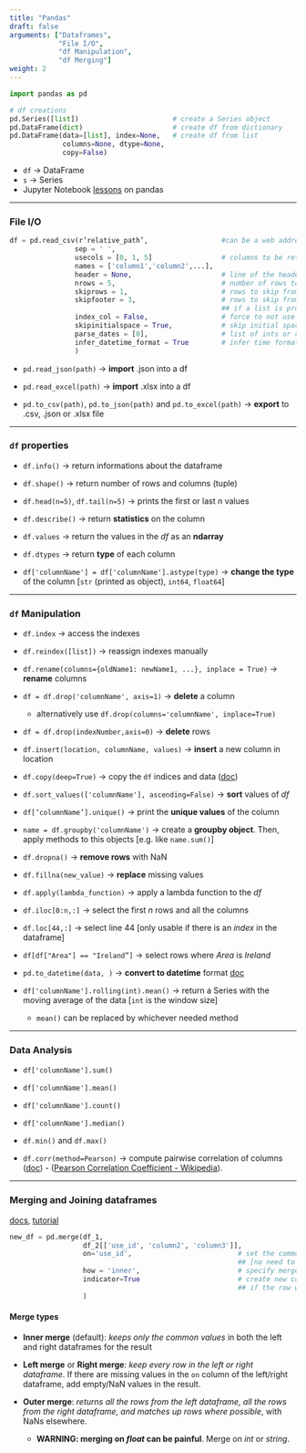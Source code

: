 ```yaml
---
title: "Pandas"
draft: false
arguments: ["Dataframes",
			"File I/O",
			"df Manipulation",
			"df Merging"]
weight: 2
---
```


```py
import pandas as pd

# df creations
pd.Series([list]) 						# create a Series object
pd.DataFrame(dict) 						# create df from dictionary
pd.DataFrame(data=[list], index=None,	# create df from list
			 columns=None, dtype=None,
			 copy=False)
```

-   `df` &rarr; DataFrame
-   `s` &rarr; Series
-   Jupyter Notebook [lessons](https://bitbucket.org/hrojas/learn-pandas) on pandas

* * *

### File I/O

```py
df = pd.read_csv(r’relative_path’, 					#can be a web address
				sep = ' ',
                usecols = [0, 1, 5] 				# columns to be returned from the file
				names = ['column1','column2',...],
				header = None, 						# line of the header
                nrows = 5, 							# number of rows to read
				skiprows = 1, 						# rows to skip from top
				skipfooter = 3, 					# rows to skip from bottom
                									## if a list is provided, it will skip those rows
				index_col = False, 					# force to not use a column as the index of the rows
				skipinitialspace = True,			# skip initial spaces after delimiter
				parse_dates = [0], 					# list of ints or column names containing date time format
				infer_datetime_format = True 		# infer time format and switch to faster loading (if possible)
                )
```

-   `pd.read_json(path)` &rarr; **import** .json into a df

-   `pd.read_excel(path)` &rarr; **import** .xlsx into a df

-   `pd.to_csv(path)`, `pd.to_json(path)` and `pd.to_excel(path)` &rarr; **export** to .csv, .json or .xlsx file

* * *

### `df` properties

-   `df.info()` &rarr; return informations about the dataframe

-   `df.shape()` &rarr; return number of rows and columns (tuple)

-   `df.head(n=5)`, `df.tail(n=5)` &rarr; prints the first or last _n_ values

-   `df.describe()` &rarr; return **statistics** on the column

-   `df.values` &rarr; return the values in the _df_ as an **ndarray**

-   `df.dtypes` &rarr; return **type** of each column

-   `df['columnName'] = df['columnName'].astype(type)` &rarr; **change the type** of the column [`str` (printed as object), `int64`, `float64`]

* * *

### `df` Manipulation

-   `df.index` &rarr; access the indexes

-   `df.reindex([list])` &rarr; reassign indexes manually

-   `df.rename(columns={oldName1: newName1, ...}, inplace = True)` &rarr; **rename** columns

-   `df = df.drop('columnName', axis=1)` &rarr; **delete** a column

    -   alternatively use `df.drop(columns='columnName', inplace=True)`

-   `df = df.drop(indexNumber,axis=0)` &rarr; **delete** rows

-   `df.insert(location, columnName, values)` &rarr; **insert** a new column in location

-   `df.copy(deep=True)` &rarr; copy the `df` indices and data ([doc](https://pandas.pydata.org/pandas-docs/stable/reference/api/pandas.DataFrame.copy.html#pandas-dataframe-copy))

-   `df.sort_values(['columnName'], ascending=False)` &rarr; **sort** values of _df_

-   `df[‘columnName’].unique()` &rarr; print the **unique values** of the column

-   `name = df.groupby('columnName')` &rarr; create a **groupby object**. Then, apply methods to this objects [e.g. like `name.sum()`]

-   `df.dropna()` &rarr; **remove rows** with NaN

-   `df.fillna(new_value)` &rarr; **replace** missing values

-   `df.apply(lambda_function)` &rarr; apply a lambda function to the _df_

-   `df.iloc[0:n,:]` &rarr; select the first _n_ rows and all the columns

-   `df.loc[44,:]` &rarr; select line 44 [only usable if there is an _index_ in the dataframe]

-   `df[df["Area"] == "Ireland”]` &rarr; select rows where _Area_ is _Ireland_

-   `pd.to_datetime(data, )` &rarr; **convert to datetime** format [doc](https://pandas.pydata.org/pandas-docs/stable/generated/pandas.to_datetime.html)

-   `df['columnName'].rolling(int).mean()` &rarr; return a Series with the moving average of the data [`int` is the window size]

    -   `mean()` can be replaced by whichever needed method

* * *

### Data Analysis

-   `df['columnName'].sum()`

-   `df['columnName'].mean()`

-   `df['columnName'].count()`

-   `df['columnName'].median()`

-   `df.min()` and `df.max()`

-   `df.corr(method=Pearson)` &rarr; compute pairwise correlation of columns ([doc](https://pandas.pydata.org/pandas-docs/stable/reference/api/pandas.DataFrame.corr.html#pandas-dataframe-corr)) - ([Pearson Correlation Coefficient - Wikipedia](https://en.wikipedia.org/wiki/Pearson_correlation_coefficient)).

* * *

### Merging and Joining dataframes

[docs](http://pandas.pydata.org/pandas-docs/stable/generated/pandas.DataFrame.merge.html), [tutorial](https://www.shanelynn.ie/merge-join-dataframes-python-pandas-index-1/)

```py
new_df = pd.merge(df_1,
                  df_2[['use_id', 'column2', 'column3']],
                  on='use_id', 							# set the common column to merge on
				  										## [no need to be called the same]
				  how = 'inner', 						# specify merge type
				  indicator=True 						# create new column that explain 
				  										## if the row was present in both df or just one
				  )
```

#### Merge types

-   **Inner merge** (default): _keeps only the common values_ in both the left and right dataframes for the result

-   **Left merge** or **Right merge**: _keep every row in the left or right dataframe_. If there are missing values in the `on` column of the left/right dataframe, add empty/NaN values in the result.

-   **Outer merge**: _returns all the rows from the left dataframe, all the rows from the right dataframe, and matches up rows where possible_, with NaNs elsewhere.

    -   **WARNING: merging on _float_ can be painful**. Merge on _int_ or _string_.
